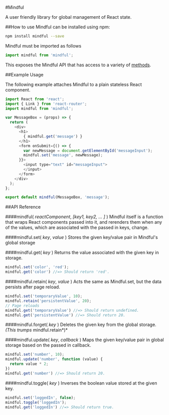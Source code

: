 #Mindful

A user friendly library for global management of React state.

##How to use
Mindful can be installed using npm:
```bash
npm install mindful --save
```

Mindful must be imported as follows
```js
import mindful from 'mindful';
```
This exposes the Mindful API that has access to a variety of [methods](https://github.com/ZolayvarE/mindful#api).



##Example Usage

The following example attaches Mindful to a plain stateless React component.
```js
import React from 'react';
import { Link } from 'react-router';
import mindful from 'mindful';

var MessageBox = (props) => {
  return (
    <div>
      <h1>
        { mindful.get('message') }
      </h1>
      <form onSubmit={() => {
        var newMessage = document.getElementById('messageInput');
        mindful.set('message', newMessage);
      }}>
        <input type="text" id="messageInput">
        </input>
      </form>
    </div>
  );
};

export default mindful(MessageBox, 'message');

```


##API Reference

####mindful( *reactComponent*, *[key1, key2, ... ]* )
Mindful itself is a function that wraps React components passed into it, and rerenders them when any of the values, which are associated with the passed in keys, change.


####mindful.set( *key*, *value* ) 
Stores the given key/value pair in Mindful's global storage

####mindful.get( *key* ) 
Returns the value associated with the given key in storage.

```js
mindful.set('color', 'red');
mindful.get('color') //=> Should return 'red'.
```


####mindful.retain( *key*, *value* )
Acts the same as Mindful.set, but the data persists after page reload.

```js
mindful.set('temporaryValue', 10);
mindful.retain('persistentValue', 20);
// Page reloads
mindful.get('temporaryValue') //=> Should return undefined.
mindful.get('persistentValue') //=> Should return 20.
```


####mindful.forget( *key* )
Deletes the given key from the global storage. *(This trumps* mindful.retain*)*


####mindful.update( *key*, *callback* )
Maps the given key/value pair in global storage based on the passed in callback.

```js
mindful.set('number', 10);
mindful.update('number', function (value) {
  return value * 2;
})
mindful.get('number') //=> Should return 20.
```


####mindful.toggle( *key* )
Inverses the boolean value stored at the given key.
```js
mindful.set('loggedIn', false);
mindful.toggle('loggedIn');
mindful.get('loggedIn') //=> Should return true.
```
